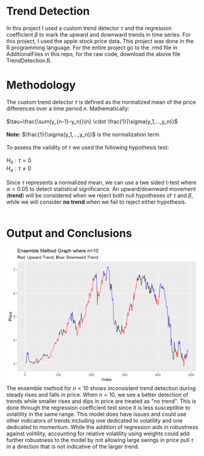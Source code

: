 # Trend Detection

In this project I used a custom trend detector $\tau$ and the regression coefficient $\beta$ to mark the upward and downward trends in time series. For this project, I used the apple stock price data. This project was done in the R programming language. For the entire project go to the .rmd file in AdditionalFiles in this repo, for the raw code, download the above file TrendDetection.R.

# Methodology

The custom trend detector $\tau$ is defined as the normalized mean of the price differences over a time period $n$. Mathematically:</br>
</br>
$\tau=\frac{\sum(y_{n-1}-y_n)}{n} \cdot \frac{1}{\sigma(y_1,...,y_n)}$</br>
</br>
**Note:**  $\frac{1}{\sigma(y_1,...,y_n)}$  is the normalization term.</br>
</br>
To assess the validity of $\tau$ we used the following hypothesis test:</br>
</br>
$H_0:\tau = 0$</br>
$H_a:\tau \neq 0$<br>
</br>
Since $\tau$ represents a normalized mean, we can use a twe sided t-test where $\alpha=0.05$ to detect statistical significance. An upward/downward movement (**trend**) will be considered when we reject both null hypotheses of $\tau$ and $\beta$, while we will consider **no trend** when we fail to reject either hypothesis.</br>
</br>
# Output and Conclusions
![](AdditionalFiles/Pictures/EnsembleMethod.png)
The ensemble method for $n<10$ shows inconsistent trend detection during steady rises and falls in price. When $n=10$, we see a better detection of trends while smaller rises and dips in price are treated as "no trend". This is done through the regression coefficient test since it is less susceptible to volatility in the same range. This model does have issues and could use other indicators of trends including one dedicated to volatility and one dedicated to momentum. While the addition of regression aids in robustness against volitility, accounting for relative volatility using weights could add further robustness to the model by not allowing large swings in price pull $\tau$ in a direction that is not indicative of the larger trend.
